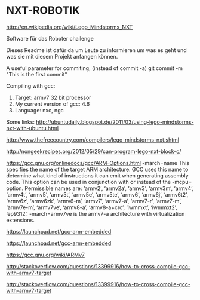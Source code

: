 ﻿NXT-ROBOTIK 
===========
http://en.wikipedia.org/wiki/Lego_Mindstorms_NXT


Software für das Roboter challenge 


Dieses Readme ist dafür da um Leute zu informieren um was es geht und was sie mit diesem Projekt anfangen können.

A useful parameter for commiting, (instead of commit -a)
git commit -m "This is the first commit"

Compiling with gcc:

1. Target: armv7 32 bit processor
2. My current version of gcc: 4.6
3. Language: nxc, ngc

Some links:
http://ubuntudaily.blogspot.de/2011/03/using-lego-mindstorms-nxt-with-ubuntu.html

http://www.thefreecountry.com/compilers/lego-mindstorms-nxt.shtml

http://nongeekrecipes.org/2012/05/29/can-program-lego-nxt-block-c/

https://gcc.gnu.org/onlinedocs/gcc/ARM-Options.html
-march=name
This specifies the name of the target ARM architecture. GCC uses this name to determine what kind of instructions it can emit when generating assembly code. This option can be used in conjunction with or instead of the -mcpu= option. Permissible names are: ‘armv2’, ‘armv2a’, ‘armv3’, ‘armv3m’, ‘armv4’, ‘armv4t’, ‘armv5’, ‘armv5t’, ‘armv5e’, ‘armv5te’, ‘armv6’, ‘armv6j’, ‘armv6t2’, ‘armv6z’, ‘armv6zk’, ‘armv6-m’, ‘armv7’, ‘armv7-a’, ‘armv7-r’, ‘armv7-m’, ‘armv7e-m’, ‘armv7ve’, ‘armv8-a’, ‘armv8-a+crc’, ‘iwmmxt’, ‘iwmmxt2’, ‘ep9312’.
-march=armv7ve is the armv7-a architecture with virtualization extensions.

https://launchpad.net/gcc-arm-embedded

https://launchpad.net/gcc-arm-embedded

https://gcc.gnu.org/wiki/ARMv7

http://stackoverflow.com/questions/13399916/how-to-cross-compile-gcc-with-armv7-target

http://stackoverflow.com/questions/13399916/how-to-cross-compile-gcc-with-armv7-target

